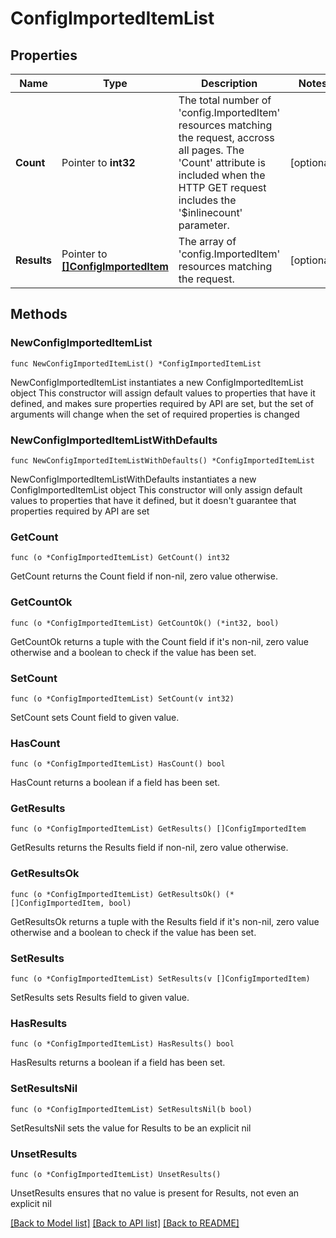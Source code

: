 # ConfigImportedItemList

## Properties

Name | Type | Description | Notes
------------ | ------------- | ------------- | -------------
**Count** | Pointer to **int32** | The total number of &#39;config.ImportedItem&#39; resources matching the request, accross all pages. The &#39;Count&#39; attribute is included when the HTTP GET request includes the &#39;$inlinecount&#39; parameter. | [optional] 
**Results** | Pointer to [**[]ConfigImportedItem**](config.ImportedItem.md) | The array of &#39;config.ImportedItem&#39; resources matching the request. | [optional] 

## Methods

### NewConfigImportedItemList

`func NewConfigImportedItemList() *ConfigImportedItemList`

NewConfigImportedItemList instantiates a new ConfigImportedItemList object
This constructor will assign default values to properties that have it defined,
and makes sure properties required by API are set, but the set of arguments
will change when the set of required properties is changed

### NewConfigImportedItemListWithDefaults

`func NewConfigImportedItemListWithDefaults() *ConfigImportedItemList`

NewConfigImportedItemListWithDefaults instantiates a new ConfigImportedItemList object
This constructor will only assign default values to properties that have it defined,
but it doesn't guarantee that properties required by API are set

### GetCount

`func (o *ConfigImportedItemList) GetCount() int32`

GetCount returns the Count field if non-nil, zero value otherwise.

### GetCountOk

`func (o *ConfigImportedItemList) GetCountOk() (*int32, bool)`

GetCountOk returns a tuple with the Count field if it's non-nil, zero value otherwise
and a boolean to check if the value has been set.

### SetCount

`func (o *ConfigImportedItemList) SetCount(v int32)`

SetCount sets Count field to given value.

### HasCount

`func (o *ConfigImportedItemList) HasCount() bool`

HasCount returns a boolean if a field has been set.

### GetResults

`func (o *ConfigImportedItemList) GetResults() []ConfigImportedItem`

GetResults returns the Results field if non-nil, zero value otherwise.

### GetResultsOk

`func (o *ConfigImportedItemList) GetResultsOk() (*[]ConfigImportedItem, bool)`

GetResultsOk returns a tuple with the Results field if it's non-nil, zero value otherwise
and a boolean to check if the value has been set.

### SetResults

`func (o *ConfigImportedItemList) SetResults(v []ConfigImportedItem)`

SetResults sets Results field to given value.

### HasResults

`func (o *ConfigImportedItemList) HasResults() bool`

HasResults returns a boolean if a field has been set.

### SetResultsNil

`func (o *ConfigImportedItemList) SetResultsNil(b bool)`

 SetResultsNil sets the value for Results to be an explicit nil

### UnsetResults
`func (o *ConfigImportedItemList) UnsetResults()`

UnsetResults ensures that no value is present for Results, not even an explicit nil

[[Back to Model list]](../README.md#documentation-for-models) [[Back to API list]](../README.md#documentation-for-api-endpoints) [[Back to README]](../README.md)


